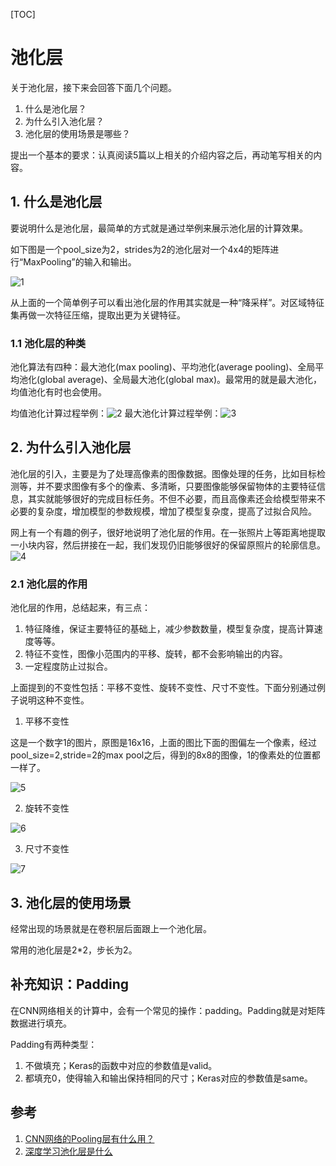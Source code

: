 [TOC]

# 池化层

关于池化层，接下来会回答下面几个问题。

1. 什么是池化层？
2. 为什么引入池化层？
3. 池化层的使用场景是哪些？

提出一个基本的要求：认真阅读5篇以上相关的介绍内容之后，再动笔写相关的内容。

## 1. 什么是池化层

要说明什么是池化层，最简单的方式就是通过举例来展示池化层的计算效果。

如下图是一个pool_size为2，strides为2的池化层对一个4x4的矩阵进行“MaxPooling”的输入和输出。

![1](./images/pooling/1.png)

从上面的一个简单例子可以看出池化层的作用其实就是一种“降采样”。对区域特征集再做一次特征压缩，提取出更为关键特征。

### 1.1 池化层的种类

池化算法有四种：最大池化(max pooling)、平均池化(average pooling)、全局平均池化(global average)、全局最大池化(global max)。最常用的就是最大池化，均值池化有时也会使用。

均值池化计算过程举例：![2](./images/pooling/2.jpg)
最大池化计算过程举例：![3](./images/pooling/3.jpg)

## 2. 为什么引入池化层

池化层的引入，主要是为了处理高像素的图像数据。图像处理的任务，比如目标检测等，并不要求图像有多个的像素、多清晰，只要图像能够保留物体的主要特征信息，其实就能够很好的完成目标任务。不但不必要，而且高像素还会给模型带来不必要的复杂度，增加模型的参数规模，增加了模型复杂度，提高了过拟合风险。

网上有一个有趣的例子，很好地说明了池化层的作用。在一张照片上等距离地提取一小块内容，然后拼接在一起，我们发现仍旧能够很好的保留原照片的轮廓信息。
![4](./images/pooling/4.jpg)

### 2.1 池化层的作用

池化层的作用，总结起来，有三点：

1. 特征降维，保证主要特征的基础上，减少参数数量，模型复杂度，提高计算速度等等。
2. 特征不变性，图像小范围内的平移、旋转，都不会影响输出的内容。
3. 一定程度防止过拟合。

上面提到的不变性包括：平移不变性、旋转不变性、尺寸不变性。下面分别通过例子说明这种不变性。

1. 平移不变性

这是一个数字1的图片，原图是16x16，上面的图比下面的图偏左一个像素，经过pool_size=2,stride=2的max pool之后，得到的8x8的图像，1的像素处的位置都一样了。

![5](./images/pooling/5.jpg)

2. 旋转不变性

![6](./images/pooling/6.jpg)

3. 尺寸不变性

![7](./images/pooling/7.jpg)

## 3. 池化层的使用场景

经常出现的场景就是在卷积层后面跟上一个池化层。

常用的池化层是2*2，步长为2。

## 补充知识：Padding

在CNN网络相关的计算中，会有一个常见的操作：padding。Padding就是对矩阵数据进行填充。

Padding有两种类型：

1. 不做填充；Keras的函数中对应的参数值是valid。
2. 都填充0，使得输入和输出保持相同的尺寸；Keras对应的参数值是same。

## 参考

1. [CNN网络的Pooling层有什么用？](https://www.zhihu.com/question/36686900)
2. [深度学习池化层是什么](https://zhuanlan.zhihu.com/p/58041276)
